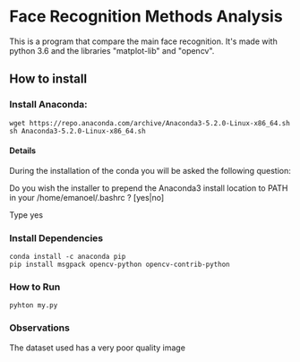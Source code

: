 # Face Recognition Methods Analysis
This is a program that compare the main face recognition. It's made with python 3.6 and the libraries "matplot-lib" and "opencv".

## How to install

### Install Anaconda:

    wget https://repo.anaconda.com/archive/Anaconda3-5.2.0-Linux-x86_64.sh
    sh Anaconda3-5.2.0-Linux-x86_64.sh 

#### Details

During the installation of the conda you will be asked the following question:

Do you wish the installer to prepend the Anaconda3 install location
to PATH in your /home/emanoel/.bashrc ? [yes|no]

Type yes

### Install Dependencies

    conda install -c anaconda pip
    pip install msgpack opencv-python opencv-contrib-python

### How to Run

    pyhton my.py

### Observations

The dataset used has a very poor quality image